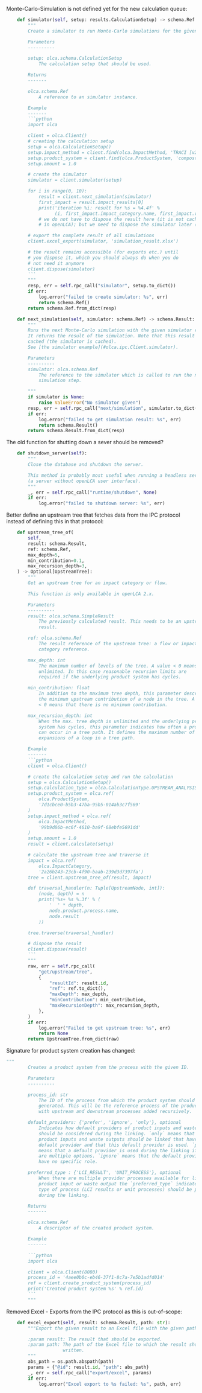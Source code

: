 
Monte-Carlo-Simulation is not defined yet for the new calculation queue:

```py
    def simulator(self, setup: results.CalculationSetup) -> schema.Ref:
        """
        Create a simulator to run Monte-Carlo simulations for the given setup.

        Parameters
        ----------

        setup: olca.schema.CalculationSetup
            The calculation setup that should be used.

        Returns
        -------

        olca.schema.Ref
            A reference to an simulator instance.

        Example
        -------
        ```python
        import olca

        client = olca.Client()
        # creating the calculation setup
        setup = olca.CalculationSetup()
        setup.impact_method = client.find(olca.ImpactMethod, 'TRACI [v2.1, February 2014]')
        setup.product_system = client.find(olca.ProductSystem, 'compost plant, open')
        setup.amount = 1.0

        # create the simulator
        simulator = client.simulator(setup)

        for i in range(0, 10):
            result = client.next_simulation(simulator)
            first_impact = result.impact_results[0]
            print('iteration %i: result for %s = %4.4f' %
                  (i, first_impact.impact_category.name, first_impact.value))
            # we do not have to dispose the result here (it is not cached
            # in openLCA); but we need to dispose the simulator later (see below)

        # export the complete result of all simulations
        client.excel_export(simulator, 'simulation_result.xlsx')

        # the result remains accessible (for exports etc.) until
        # you dispose it, which you should always do when you do
        # not need it anymore
        client.dispose(simulator)
        ```
        """
        resp, err = self.rpc_call("simulator", setup.to_dict())
        if err:
            log.error("failed to create simulator: %s", err)
            return schema.Ref()
        return schema.Ref.from_dict(resp)

    def next_simulation(self, simulator: schema.Ref) -> schema.Result:
        """
        Runs the next Monte-Carlo simulation with the given simulator reference.
        It returns the result of the simulation. Note that this result is not
        cached (the simulator is cached).
        See [the simulator example](#olca.ipc.Client.simulator).

        Parameters
        ----------
        simulator: olca.schema.Ref
            The reference to the simulator which is called to run the next
            simulation step.

        """
        if simulator is None:
            raise ValueError("No simulator given")
        resp, err = self.rpc_call("next/simulation", simulator.to_dict())
        if err:
            log.error("failed to get simulation result: %s", err)
            return schema.Result()
        return schema.Result.from_dict(resp)
```

The old function for shutting down a sever should be removed?

```py
    def shutdown_server(self):
        """
        Close the database and shutdown the server.

        This method is probably most useful when running a headless server
        (a server without openLCA user interface).
        """
        _, err = self.rpc_call("runtime/shutdown", None)
        if err:
            log.error("failed to shutdown server: %s", err)
```

Better define an upstream tree that fetches data from the IPC protocol
instead of defining this in that protocol:

```py
    def upstream_tree_of(
        self,
        result: schema.Result,
        ref: schema.Ref,
        max_depth=5,
        min_contribution=0.1,
        max_recursion_depth=3,
    ) -> Optional[UpstreamTree]:
        """
        Get an upstream tree for an impact category or flow.

        This function is only available in openLCA 2.x.

        Parameters
        ----------
        result: olca.schema.SimpleResult
            The previously calculated result. This needs to be an upstream
            result.

        ref: olca.schema.Ref
            The result reference of the upstream tree: a flow or impact
            category reference.

        max_depth: int
            The maximum number of levels of the tree. A value < 0 means
            unlimited. In this case reasonable recursion limits are
            required if the underlying product system has cycles.

        min_contribution: float
            In addition to the maximum tree depth, this parameter describes
            the minimum upstream contribution of a node in the tree. A value
            < 0 means that there is no minimum contribution.

        max_recursion_depth: int
            When the max. tree depth is unlimited and the underlying product
            system has cycles, this parameter indicates how often a process
            can occur in a tree path. It defines the maximum number of
            expansions of a loop in a tree path.

        Example
        -------
        ```python
        client = olca.Client()

        # create the calculation setup and run the calculation
        setup = olca.CalculationSetup()
        setup.calculation_type = olca.CalculationType.UPSTREAM_ANALYSIS
        setup.product_system = olca.ref(
            olca.ProductSystem,
            '7d1cbce0-b5b3-47ba-95b5-014ab3c7f569'
        )
        setup.impact_method = olca.ref(
            olca.ImpactMethod,
            '99b9d86b-ec6f-4610-ba9f-68ebfe5691dd'
        )
        setup.amount = 1.0
        result = client.calculate(setup)

        # calculate the upstream tree and traverse it
        impact = olca.ref(
            olca.ImpactCategory,
            '2a26b243-23cb-4f90-baab-239d3d7397fa')
        tree = client.upstream_tree_of(result, impact)

        def traversal_handler(n: Tuple[UpstreamNode, int]):
            (node, depth) = n
            print('%s+ %s %.3f' % (
                '  ' * depth,
                node.product.process.name,
                node.result
            ))

        tree.traverse(traversal_handler)

        # dispose the result
        client.dispose(result)
        ```
        """
        raw, err = self.rpc_call(
            "get/upstream/tree",
            {
                "resultId": result.id,
                "ref": ref.to_dict(),
                "maxDepth": max_depth,
                "minContribution": min_contribution,
                "maxRecursionDepth": max_recursion_depth,
            },
        )
        if err:
            log.error("Failed to get upstream tree: %s", err)
            return None
        return UpstreamTree.from_dict(raw)
```

Signature for product system creation has changed:

```py
"""
        Creates a product system from the process with the given ID.

        Parameters
        ----------

        process_id: str
            The ID of the process from which the product system should be
            generated. This will be the reference process of the product system
            with upstream and downstream processes added recursively.

        default_providers: {'prefer', 'ignore', 'only'}, optional
            Indicates how default providers of product inputs and waste outputs
            should be considered during the linking. `only` means that only
            product inputs and waste outputs should be linked that have a
            default provider and that this default provider is used. `prefer`
            means that a default provider is used during the linking if there
            are multiple options. `ignore` means that the default providers
            have no specific role.

        preferred_type : {'LCI_RESULT', 'UNIT_PROCESS'}, optional
            When there are multiple provider processes available for linking a
            product input or waste output the `preferred_type` indicates which
            type of process (LCI results or unit processes) should be preferred
            during the linking.

        Returns
        -------

        olca.schema.Ref
            A descriptor of the created product system.

        Example
        -------

        ```python
        import olca

        client = olca.Client(8080)
        process_id = '4aee0b0c-eb46-37f1-8c7a-7e5b1adfd014'
        ref = client.create_product_system(process_id)
        print('Created product system %s' % ref.id)
        ```
        """
```

Removed Excel - Exports from the IPC protocol as this is out-of-scope:

```py
    def excel_export(self, result: schema.Result, path: str):
        """Export the given result to an Excel file with the given path.

        :param result: The result that should be exported.
        :param path: The path of the Excel file to which the result should be
                     written.
        """
        abs_path = os.path.abspath(path)
        params = {"@id": result.id, "path": abs_path}
        _, err = self.rpc_call("export/excel", params)
        if err:
            log.error("Excel export to %s failed: %s", path, err)
```
